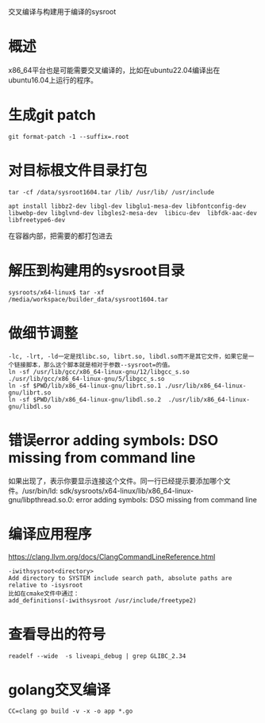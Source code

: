 交叉编译与构建用于编译的sysroot

# 概述

x86_64平台也是可能需要交叉编译的，比如在ubuntu22.04编译出在ubuntu16.04上运行的程序。

# 生成git patch

```shell
git format-patch -1 --suffix=.root
```

# 对目标根文件目录打包

```shell
tar -cf /data/sysroot1604.tar /lib/ /usr/lib/ /usr/include

apt install libbz2-dev libgl-dev libglu1-mesa-dev libfontconfig-dev libwebp-dev libglvnd-dev libgles2-mesa-dev  libicu-dev  libfdk-aac-dev libfreetype6-dev

```

在容器内部，把需要的都打包进去

# 解压到构建用的sysroot目录

```shell
sysroots/x64-linux$ tar -xf /media/workspace/builder_data/sysroot1604.tar
```

# 做细节调整

```
-lc, -lrt, -ld一定是找libc.so, librt.so, libdl.so而不是其它文件，如果它是一个链接脚本，那么这个脚本就是相对于参数--sysroot=的值。
ln -sf /usr/lib/gcc/x86_64-linux-gnu/12/libgcc_s.so ./usr/lib/gcc/x86_64-linux-gnu/5/libgcc_s.so
ln -sf $PWD/lib/x86_64-linux-gnu/librt.so.1 ./usr/lib/x86_64-linux-gnu/librt.so
ln -sf $PWD/lib/x86_64-linux-gnu/libdl.so.2  ./usr/lib/x86_64-linux-gnu/libdl.so

```

# 错误error adding symbols: DSO missing from command line

如果出现了，表示你要显示连接这个文件。同一行已经提示要添加哪个文件。/usr/bin/ld: sdk/sysroots/x64-linux/lib/x86_64-linux-gnu/libpthread.so.0: error adding symbols: DSO missing from command line

# 编译应用程序

https://clang.llvm.org/docs/ClangCommandLineReference.html

```shell
-iwithsysroot<directory>
Add directory to SYSTEM include search path, absolute paths are relative to -isysroot
比如在cmake文件中通过：
add_definitions(-iwithsysroot /usr/include/freetype2)

```

# 查看导出的符号

```
readelf --wide  -s liveapi_debug | grep GLIBC_2.34
```

# golang交叉编译

```
CC=clang go build -v -x -o app *.go
```

